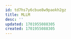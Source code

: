 ```yaml
---
id: td7hs7y6cbue8w9paokh2gz
title: MLLM
desc: ''
updated: 1701955088305
created: 1701955088305
---
```

